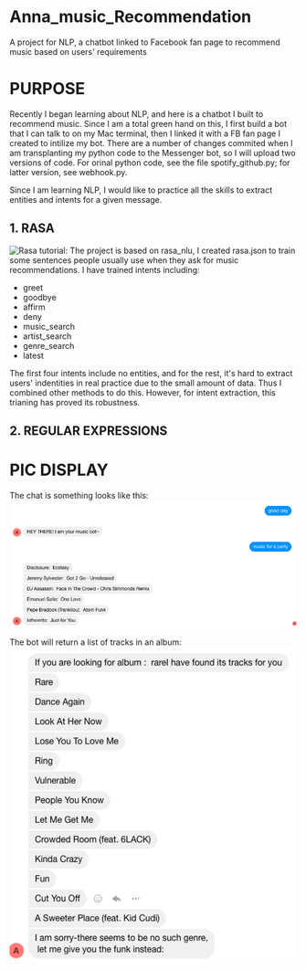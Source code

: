 # Anna_music_Recommendation
A project for NLP, a chatbot linked to Facebook fan page to recommend music based on users' requirements

# PURPOSE
Recently I began learning about NLP, and here is a chatbot I built to recommend music.
Since I am a total green hand on this, I first build a bot that I can talk to on my Mac terminal, then I linked it with a FB fan page I created to intilize my bot.
There are a number of changes commited when I am transplanting my python code to the Messenger bot, so I will upload two versions of code. For orinal python code, see the file spotify_github.py; for latter version, see webhook.py.

Since I am learning NLP, I would like to practice all the skills to extract entities and intents for a given message.
## 1. RASA
![Rasa tutorial:](https://rasa.com/docs/rasa/user-guide/rasa-tutorial/)
The project is based on rasa_nlu, I created rasa.json to train some sentences people usually use when they ask for music recommendations. I have trained intents including:
  * greet
  * goodbye
  * affirm
  * deny
  * music_search
  * artist_search
  * genre_search
  * latest

The first four intents include no entities, and for the rest, it's hard to extract users' indentities in real practice due to the small amount of data. Thus I combined other methods to do this. However, for intent extraction, this trianing has proved its robustness.
## 2. REGULAR EXPRESSIONS

# PIC DISPLAY
The chat is something looks like this:
![Alt text](https://github.com/Georgeanna-Li/Anna_music_Recommendation/blob/master/pic1.png)

The bot will return a list of tracks in an album:
![Alt text](https://github.com/Georgeanna-Li/Anna_music_Recommendation/blob/master/pic2.png)


